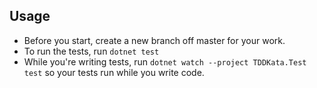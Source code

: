 ## Usage

- Before you start, create a new branch off master for your work.
- To run the tests, run `dotnet test`
- While you're writing tests, run `dotnet watch --project TDDKata.Test test` so your tests run while you write code.


